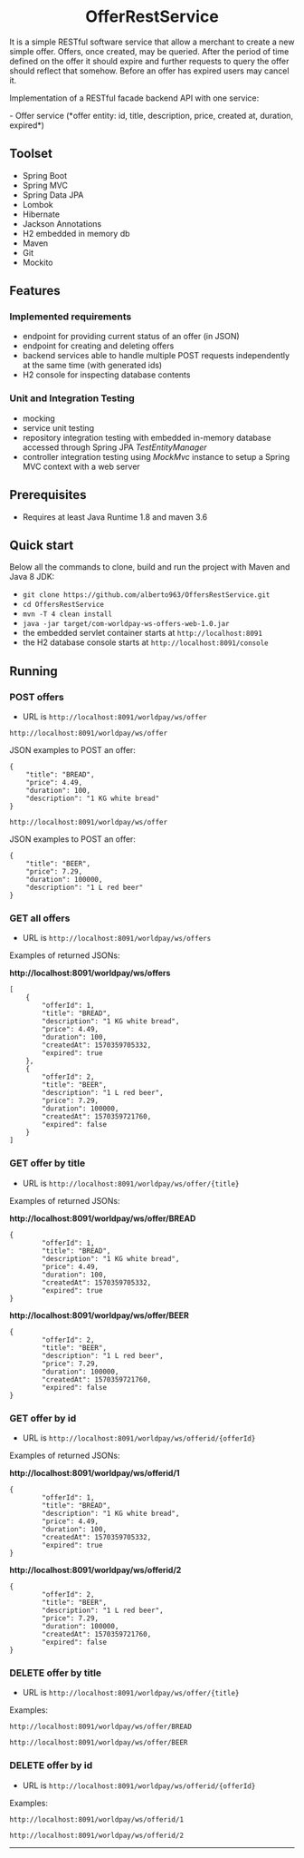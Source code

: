 <h1 align="center">
    OfferRestService
</h1>

<p>It is a simple RESTful software service that allow a merchant to create a new simple offer. Offers, once created, may be queried. After the period of time defined on the offer it should expire and further requests to query the offer should reflect that somehow. Before an offer has expired users may cancel it.</p>

<p>Implementation of a RESTful facade backend API with one service:</p>
- Offer service (*offer entity: id, title, description, price, created at, duration, expired*)

## Toolset
- Spring Boot
- Spring MVC
- Spring Data JPA
- Lombok
- Hibernate
- Jackson Annotations
- H2 embedded in memory db
- Maven
- Git
- Mockito

## Features
### Implemented requirements
- endpoint for providing current status of an offer (in JSON)
- endpoint for creating and deleting offers
- backend services able to handle multiple POST requests independently at the same time (with generated ids)
- H2 console for inspecting database contents

### Unit and Integration Testing
- mocking
- service unit testing
- repository integration testing with embedded in-memory database accessed through Spring JPA *TestEntityManager*
- controller integration testing using *MockMvc* instance to setup a Spring MVC context with a web server

## Prerequisites
- Requires at least Java Runtime 1.8 and maven 3.6

## Quick start
Below all the commands to clone, build and run the project with Maven and Java 8 JDK:
- `git clone https://github.com/alberto963/OffersRestService.git`
- `cd OffersRestService`
- `mvn -T 4 clean install`
- `java -jar target/com-worldpay-ws-offers-web-1.0.jar`
- the embedded servlet container starts at `http://localhost:8091`
- the H2 database console starts at `http://localhost:8091/console`

## Running

### POST offers 
- URL is `http://localhost:8091/worldpay/ws/offer`

`http://localhost:8091/worldpay/ws/offer`

JSON examples to POST an offer:
````
{
	"title": "BREAD",
	"price": 4.49,
	"duration": 100,
	"description": "1 KG white bread"
}
````

`http://localhost:8091/worldpay/ws/offer`

JSON examples to POST an offer:
````
{
	"title": "BEER",
	"price": 7.29,
	"duration": 100000,
	"description": "1 L red beer"
}
````
### GET all offers

- URL is `http://localhost:8091/worldpay/ws/offers`

Examples of returned JSONs:

**http://localhost:8091/worldpay/ws/offers**
````
[
	{
		"offerId": 1,
		"title": "BREAD",
		"description": "1 KG white bread",
		"price": 4.49,
		"duration": 100,
		"createdAt": 1570359705332,
		"expired": true
	},
	{
		"offerId": 2,
		"title": "BEER",
		"description": "1 L red beer",
		"price": 7.29,
		"duration": 100000,
		"createdAt": 1570359721760,
		"expired": false
	}
]
````

### GET offer by title

- URL is `http://localhost:8091/worldpay/ws/offer/{title}`

Examples of returned JSONs:

**http://localhost:8091/worldpay/ws/offer/BREAD**
````
{
		"offerId": 1,
		"title": "BREAD",
		"description": "1 KG white bread",
		"price": 4.49,
		"duration": 100,
		"createdAt": 1570359705332,
		"expired": true
}
````

**http://localhost:8091/worldpay/ws/offer/BEER**
````
{
		"offerId": 2,
		"title": "BEER",
		"description": "1 L red beer",
		"price": 7.29,
		"duration": 100000,
		"createdAt": 1570359721760,
		"expired": false
}
````

### GET offer by id

- URL is `http://localhost:8091/worldpay/ws/offerid/{offerId}`

Examples of returned JSONs:

**http://localhost:8091/worldpay/ws/offerid/1**
````
{
		"offerId": 1,
		"title": "BREAD",
		"description": "1 KG white bread",
		"price": 4.49,
		"duration": 100,
		"createdAt": 1570359705332,
		"expired": true
}
````

**http://localhost:8091/worldpay/ws/offerid/2**
````
{
		"offerId": 2,
		"title": "BEER",
		"description": "1 L red beer",
		"price": 7.29,
		"duration": 100000,
		"createdAt": 1570359721760,
		"expired": false
}
````
### DELETE offer by title

- URL is `http://localhost:8091/worldpay/ws/offer/{title}`

Examples:

`http://localhost:8091/worldpay/ws/offer/BREAD`

`http://localhost:8091/worldpay/ws/offer/BEER`


### DELETE offer by id

- URL is `http://localhost:8091/worldpay/ws/offerid/{offerId}`

Examples:

`http://localhost:8091/worldpay/ws/offerid/1`

`http://localhost:8091/worldpay/ws/offerid/2`

****
